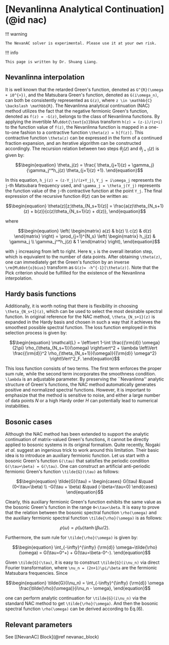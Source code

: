 # [Nevanlinna Analytical Continuation](@id nac)

!!! warning

    The NevanAC solver is experimental. Please use it at your own risk.

!!! info

    This page is written by Dr. Shuang Liang.

## Nevanlinna interpolation

It is well known that the retarded Green's function, denoted as ``G^{R}(\omega + i0^{+})``, and the Matsubara Green's function, denoted as ``G(i\omega_n)``, can both be consistently represented as ``G(z)``, where ``z \in \mathbb{C} \backslash \mathbb{R}``. The Nevanlinna analytical continuation (NAC) method utilizes the fact that the negative fermionic Green's function, denoted as ``f(z) = -G(z)``, belongs to the class of Nevanlinna functions. By applying the invertible M``\ddot{\text{o}}``bius transform ``h(z) = (z-i)/(z+i)`` to the function value of ``f(z)``, the Nevanlinna function is mapped in a one-to-one fashion to a contractive function ``\theta(z) = h[f(z)]``. This contractive function ``\theta(z)`` can be expressed in the form of a continued fraction expansion, and an iterative algorithm can be constructed accordingly. The recursion relation between two steps $\theta_j(z)$ and $\theta_{j+1}(z)$ is given by:
```math
\begin{equation}
\theta_j(z) = \frac{ \theta_{j+1}(z) + \gamma_j}{\gamma_j^*h_j(z) \theta_{j+1}(z) +1}.
\end{equation}
```
In this equation, ``h_j(z) = (z-Y_j)/(z+Y_j)``, ``Y_j = i\omega_j`` represents the ``j``-th Matsubara frequency used, and ``\gamma_j = \theta_j(Y_j)`` represents the function value of the ``j``-th contractive function at the point ``Y_j``. The final expression of the recursive function $\theta(z)$ can be written as:
```math
\begin{equation}
\theta(z)[z;\theta_{N_s+1}(z)] = \frac{a(z)\theta_{N_s+1}(z) + b(z)}{c(z)\theta_{N_s+1}(z) + d(z)},
\end{equation}
```
where
```math
\begin{equation}
  \left(
    \begin{matrix}
      a(z) & b(z) \\
      c(z) & d(z)
    \end{matrix}
  \right) = \prod_{j=1}^{N_s}
  \left(
    \begin{matrix}
      h_j(z)           & \gamma_j \\
      \gamma_j^*h_j(z) & 1
    \end{matrix}
  \right),
\end{equation}
```
with ``j`` increasing from left to right. Here ``N_s`` is the overall iteration step, which is equivalent to the number of data points. After obtaining ``\theta(z)``, one can immediately get the Green's function by an inverse ``\rm{M\ddot{o}bius}`` transform as ``G(z)= -h^{-1}[\theta(z)]``. Note that the Pick criterion should be fulfilled for the existence of the Nevanlinna interpolation.

## Hardy basis functions

Additionally, it is worth noting that there is flexibility in choosing ``\theta_{N_s+1}(z)``, which can be used to select the most desirable spectral function. In original reference for the NAC method, ``\theta_{N_s+1}(z)`` is expanded in the Hardy basis and chosen in such a way that it achieves the smoothest possible spectral function. The loss function employed in this selection process is given by:
```math
\begin{equation}
\mathcal{L} = \left\vert 1-\int \frac{{\rm{d}} \omega}{2\pi} \rho_{\theta_{N_s+1}}(\omega) \right\vert^2 + \lambda \left\Vert \frac{{\rm{d}}^2 \rho_{\theta_{N_s+1}}(\omega)}{{\rm{d}} \omega^2} \right\Vert^2_F.
\end{equation}
```
This loss function consists of two terms. The first term enforces the proper sum rule, while the second term incorporates the smoothness condition. ``\lambda`` is an adjustable parameter. By preserving the ``Nevanlinna'' analytic structure of Green's functions, the NAC method automatically generates positive and normalized spectral functions. However, it is important to emphasize that the method is sensitive to noise, and either a large number of data points $N$ or a high Hardy order $H$ can potentially lead to numerical instabilities.

## Bosonic cases

Although the NAC method has been extended to support the analytic continuation of matrix-valued Green's functions, it cannot be directly applied to bosonic systems in its original formalism. Quite recently, Nogaki *et al.* suggest an ingenious trick to work around this limitation. Their basic idea is to introduce an auxiliary fermionic function. Let us start with a bosonic Green's function ``G(\tau)`` that satisfies the periodic condition ``G(\tau+\beta) = G(\tau)``. One can construct an artificial anti-periodic fermionic Green's function ``\tilde{G}(\tau)`` as follows:
```math
\begin{equation}
\tilde{G}(\tau) = \begin{cases}
G(\tau) &\quad (0<\tau<\beta) \\
-G(\tau + \beta) &\quad (-\beta<\tau<0)
\end{cases}
\end{equation}
```
Clearly, this auxiliary fermionic Green's function exhibits the same value as the bosonic Green's function in the range ``0<\tau<\beta``. It is easy to prove that the relation between the bosonic spectral function ``\rho(\omega)`` and the auxiliary fermionic spectral function ``\tilde{\rho}(\omega)`` is as follows:
```math
\begin{equation}
\rho(\omega) = \tilde{\rho}(\omega) \tanh(\beta\omega/2).
\end{equation}
```
Furthermore, the sum rule for ``\tilde{\rho}(\omega)`` is given by:
```math
\begin{equation}
\int_{-\infty}^{\infty} {\rm{d}} \omega~\tilde{\rho}(\omega) = G(\tau=0^+) + G(\tau=\beta-0^-).
\end{equation}
```
Given ``\tilde{G}(\tau)``, it is easy to construct ``\tilde{G}(i\nu_n)`` via direct Fourier transformation, where ``\nu_n = (2n+1)\pi/\beta`` are the fermionic Matsubara frequencies. Since
```math
\begin{equation}
\tilde{G}(i\nu_n) = \int_{-\infty}^{\infty}
    {\rm{d}} \omega \frac{\tilde{\rho}(\omega)}{i\nu_n - \omega},
\end{equation}
```
one can perform analytic continuation for ``\tilde{G}(i\nu_n)`` via the standard NAC method to get ``\tilde{\rho}(\omega)``. And then the bosonic spectral function ``\rho(\omega)`` can be derived according to Eq.(6).

## Relevant parameters

See [[NevanAC] Block](@ref nevanac_block)
